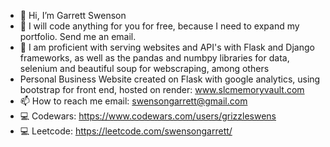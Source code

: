 - 👋 Hi, I’m Garrett Swenson
- 👀 I will code anything for you for free, because I need to expand my portfolio. Send me an email.
- 🌱 I am proficient with serving websites and API's with Flask and Django frameworks, as well as the pandas and numbpy libraries for data, selenium and beautiful soup for webscraping, among others
- Personal Business Website created on Flask with google analytics, using bootstrap for front end, hosted on render: www.slcmemoryvault.com
- 📫 How to reach me email: swensongarrett@gmail.com
- 💻 Codewars: https://www.codewars.com/users/grizzleswens
- 💻 Leetcode: https://leetcode.com/swensongarrett/

<!---
grizzleswens/grizzleswens is a ✨ special ✨ repository because its `README.md` (this file) appears on your GitHub profile.
You can click the Preview link to take a look at your changes.
--->
